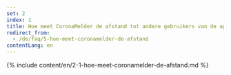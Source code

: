 ```yaml
---
set: 2
index: 1
title: Hoe meet CoronaMelder de afstand tot andere gebruikers van de app?
redirect_from: 
  - /de/faq/5-hoe-meet-coronamelder-de-afstand
contentLang: en
---
```

{% include content/en/2-1-hoe-meet-coronamelder-de-afstand.md %}
